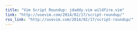 ```yaml
---
title: "Vim Script Roundup: jdaddy.vim wildfire.vim"
link: "http://usevim.com/2014/02/17/script-roundup/"
rss_link: "http://usevim.com/2014/02/17/script-roundup/"
---
```

